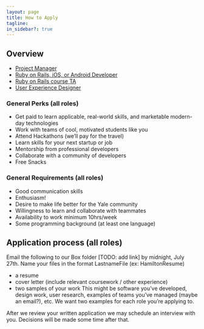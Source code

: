 ```yaml
---
layout: page
title: How to Apply
tagline:
in_sidebar?: true
---
```


## Overview
* [Project Manager](/jobs/projectmanager.html)
* [Ruby on Rails, iOS, or Android Developer](/jobs/developer.html)
* [Ruby on Rails course TA](/jobs/coursta.html)
* [User Experience Designer](/jobs/uxdesigner.html)

### General Perks (all roles)
* Get paid to learn applicable, real-world skills, and marketable modern-day technologies
* Work with teams of cool, motivated students like you
* Attend Hackathons (we’ll pay for the travel)
* Learn skills for your next startup or job
* Mentorship from professional developers
* Collaborate with a community of developers
* Free Snacks

### General Requirements (all roles)
* Good communication skills
* Enthusiasm!
* Desire to make life better for the Yale community
* Willingness to learn and collaborate with teammates
* Availability to work minimum 10hrs/week
* Some programming background (at least one language)

## Application process (all roles)
Email the following to our Box folder [TODO: add link] by midnight, July 27th. Name your files in the format LastnameFile (ex: HamiltonResume)
* a resume
* cover letter (include relevant coursework / other experience)
* two samples of your work
        This might be software you’ve developed, design work, user research, examples of teams you’ve managed (maybe an email?), etc. We want two examples for each role you’re applying to.

After we review your written application we may schedule an interview with you. Decisions will be made some time after that.
